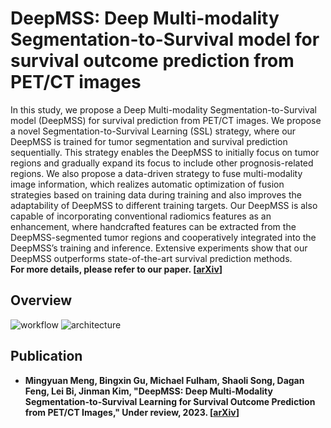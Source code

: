 # DeepMSS: Deep Multi-modality Segmentation-to-Survival model for survival outcome prediction from PET/CT images
In this study, we propose a Deep Multi-modality Segmentation-to-Survival model (DeepMSS) for survival prediction from PET/CT images. We propose a novel Segmentation-to-Survival Learning (SSL) strategy, where our DeepMSS is trained for tumor segmentation and survival prediction sequentially. This strategy enables the DeepMSS to initially focus on tumor regions and gradually expand its focus to include other prognosis-related regions. We also propose a data-driven strategy to fuse multi-modality image information, which realizes automatic optimization of fusion strategies based on training data during training and also improves the adaptability of DeepMSS to different training targets. Our DeepMSS is also capable of incorporating conventional radiomics features as an enhancement, where handcrafted features can be extracted from the DeepMSS-segmented tumor regions and cooperatively integrated into the DeepMSS’s training and inference. Extensive experiments show that our DeepMSS outperforms state-of-the-art survival prediction methods.  
**For more details, please refer to our paper. [[arXiv](https://arxiv.org/abs/2305.09946)]**

## Overview
![workflow](https://github.com/MungoMeng/Survival-DeepMSS/blob/master/Figure/Overview.png)
![architecture](https://github.com/MungoMeng/Survival-DeepMSS/blob/master/Figure/Architecture.png)

## Publication
* **Mingyuan Meng, Bingxin Gu, Michael Fulham, Shaoli Song, Dagan Feng, Lei Bi, Jinman Kim, "DeepMSS: Deep Multi-Modality Segmentation-to-Survival Learning for Survival Outcome Prediction from PET/CT Images," Under review, 2023. [[arXiv](https://arxiv.org/abs/2305.09946)]**
